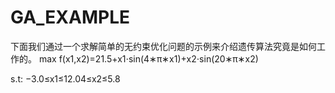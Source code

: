 # GA_EXAMPLE
下面我们通过一个求解简单的无约束优化问题的示例来介绍遗传算法究竟是如何工作的。 
max f(x1,x2)=21.5+x1⋅sin(4∗π∗x1)+x2⋅sin(20∗π∗x2)

  s.t:
    −3.0≤x1≤12.04≤x2≤5.8
